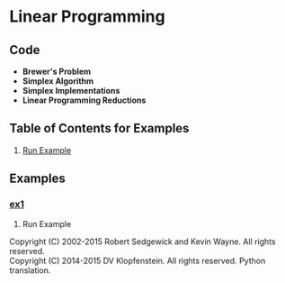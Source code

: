 # Linear Programming

## Code
  * **Brewer's Problem**
  * **Simplex Algorithm**
  * **Simplex Implementations**
  * **Linear Programming Reductions**

## Table of Contents for Examples
  1. [Run Example](#ex1)

## Examples 
### [ex1](#table-of-contents-for-examples)
1. Run Example

Copyright (C) 2002-2015 Robert Sedgewick and Kevin Wayne.  All rights reserved.    
Copyright (C) 2014-2015 DV Klopfenstein. All rights reserved. Python translation.

